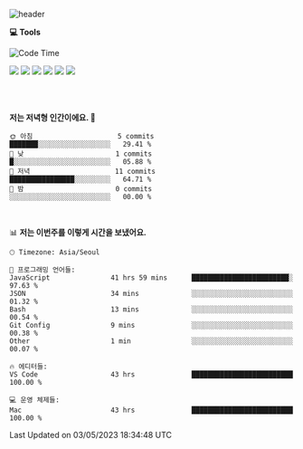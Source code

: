
![header](https://capsule-render.vercel.app/api?type=waving&color=timeGradient&height=300&section=header&text=I'm%20Jiyeoun👊&fontSize=54&section=header)


**💻 Tools**

<!--START_SECTION:waka-->
![Code Time](http://img.shields.io/badge/Code%20Time-275%20hrs%2042%20mins-blue)
<br/>

<img src="https://img.shields.io/badge/JavaScript-F7DF1E.svg?style=flat-square&logo=JavaScript&logoColor=white"/> <img src="https://img.shields.io/badge/React-61DAFB.svg?style=flat-square&logo=React&logoColor=white"/> <img src="https://img.shields.io/badge/Styled Components-DB7093.svg?style=flat-square&logo=styledcomponents&logoColor=white"/> <img src="https://img.shields.io/badge/Figma-F24E1E.svg?style=flat-square&logo=figma&logoColor=white"/> <img src="https://img.shields.io/badge/amazons3-569A31.svg?style=flat-square&logo=amazons3&logoColor=white"/> <img src="https://img.shields.io/badge/github-181717.svg?style=flat-square&logo=github&logoColor=white"/> 



<br/> 
<br/>

**저는 저녁형 인간이에요. 🦉** 

```text
🌞 아침                     5 commits           ███████░░░░░░░░░░░░░░░░░░   29.41 % 
🌆 낮　                     1 commits           █░░░░░░░░░░░░░░░░░░░░░░░░   05.88 % 
🌃 저녁                     11 commits          ████████████████░░░░░░░░░   64.71 % 
🌙 밤　                     0 commits           ░░░░░░░░░░░░░░░░░░░░░░░░░   00.00 % 
```

<br/>

📊 **저는 이번주를 이렇게 시간을 보냈어요.** 

```text
🕑︎ Timezone: Asia/Seoul

💬 프로그래밍 언어들: 
JavaScript               41 hrs 59 mins      ████████████████████████░   97.63 % 
JSON                     34 mins             ░░░░░░░░░░░░░░░░░░░░░░░░░   01.32 % 
Bash                     13 mins             ░░░░░░░░░░░░░░░░░░░░░░░░░   00.54 % 
Git Config               9 mins              ░░░░░░░░░░░░░░░░░░░░░░░░░   00.38 % 
Other                    1 min               ░░░░░░░░░░░░░░░░░░░░░░░░░   00.07 % 

🔥 에디터들: 
VS Code                  43 hrs              █████████████████████████   100.00 % 

💻 운영 체제들: 
Mac                      43 hrs              █████████████████████████   100.00 % 
```


 Last Updated on 03/05/2023 18:34:48 UTC
<!--END_SECTION:waka-->

<!--
**pajiyeee/pajiyeee** is a ✨ _special_ ✨ repository because its `README.md` (this file) appears on your GitHub profile.

Here are some ideas to get you started:

- 🔭 I’m currently working on ...
- 🌱 I’m currently learning ...
- 👯 I’m looking to collaborate on ...
- 🤔 I’m looking for help with ...
- 💬 Ask me about ...
- 📫 How to reach me: ...
- 😄 Pronouns: ...
- ⚡ Fun fact: ...
-->

